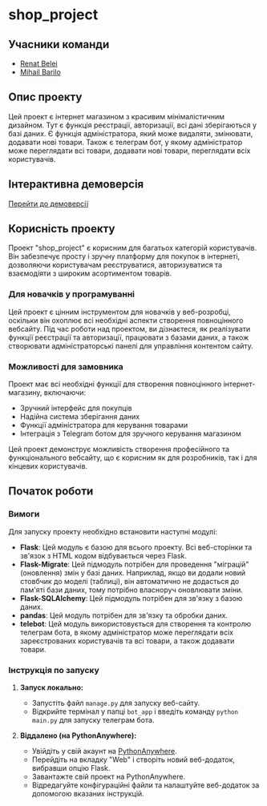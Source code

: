 # shop_project

## Учасники команди

- [Renat Belei](https://github.com/username_renat)  
- [Mihail Barilo](https://github.com/username_mihail)

## Опис проекту

Цей проект є інтернет магазином з красивим мінімалістичним дизайном. Тут є функція реєстрації, авторизації, всі дані зберігаються у базі даних. Є функція адміністратора, який може видаляти, змінювати, додавати нові товари. Також є телеграм бот, у якому адміністратор може переглядати всі товари, додавати нові товари, переглядати всіх користувачів.

## Інтерактивна демоверсія

[Перейти до демоверсії](#)

## Корисність проекту

Проект "shop_project" є корисним для багатьох категорій користувачів. Він забезпечує просту і зручну платформу для покупок в інтернеті, дозволяючи користувачам реєструватися, авторизуватися та взаємодіяти з широким асортиментом товарів.

### Для новачків у програмуванні
Цей проект є цінним інструментом для новачків у веб-розробці, оскільки він охоплює всі необхідні аспекти створення повноцінного вебсайту. Під час роботи над проектом, ви дізнаєтеся, як реалізувати функції реєстрації та авторизації, працювати з базами даних, а також створювати адміністраторські панелі для управління контентом сайту.

### Можливості для замовника
Проект має всі необхідні функції для створення повноцінного інтернет-магазину, включаючи:
- Зручний інтерфейс для покупців
- Надійна система зберігання даних
- Функції адміністратора для керування товарами
- Інтеграція з Telegram ботом для зручного керування магазином

Цей проект демонструє можливість створення професійного та функціонального вебсайту, що є корисним як для розробників, так і для кінцевих користувачів.

## Початок роботи

### Вимоги

Для запуску проекту необхідно встановити наступні модулі:

- **Flask**: 
    Цей модуль є базою для всього проекту. Всі веб-сторінки та зв'язок з HTML кодом відбувається через Flask.
- **Flask-Migrate**: 
    Цей підмодуль потрібен для проведення "міграцій" (оновлення) змін у базі даних. Наприклад, якщо ви додали новий стовбчик до моделі (таблиці), він автоматично не додасться до пам'яті бази даних, тому потрібно власноруч оновлювати зміни.
- **Flask-SQLAlchemy**: 
    Цей підмодуль потрібен для зв'язку з базою даних.
- **pandas**: 
    Цей модуль потрібен для зв'язку та обробки даних.
- **telebot**: 
    Цей модуль використовується для створення та контролю телеграм бота, в якому адміністратор може переглядати всіх зареєстрованих користувачів та всі товари, а також додавати товари.

### Інструкція по запуску

1. **Запуск локально:**
   - Запустіть файл `manage.py` для запуску веб-сайту.
   - Відкрийте термінал у папці `bot_app` і введіть команду `python main.py` для запуску телеграм бота.

2. **Віддалено (на PythonAnywhere):**
   - Увійдіть у свій акаунт на [PythonAnywhere](https://www.pythonanywhere.com/).
   - Перейдіть на вкладку "Web" і створіть новий веб-додаток, вибравши опцію Flask.
   - Завантажте свій проект на PythonAnywhere.
   - Відредагуйте конфігураційні файли та налаштуйте веб-додаток за допомогою вказаних інструкцій.
